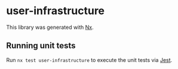 # user-infrastructure

This library was generated with [Nx](https://nx.dev).

## Running unit tests

Run `nx test user-infrastructure` to execute the unit tests via [Jest](https://jestjs.io).
